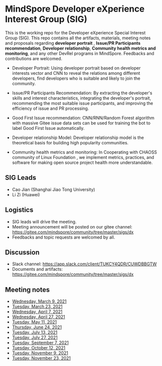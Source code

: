 # MindSpore Developer eXperience Interest Group (SIG)

This is the working repo for the Developer eXperience Special Interest Group (SIG). This repo contains all the artifacts, materials, meeting notes and proposals regarding **developer portrait** , **Issue/PR Participants recommendation**, **Developer relationship**, **Community health metrics and monitoring**, and any other DevRel programs in MindSpore. Feedbacks and contributions are welcomed.

- Developer Portrait: Using developer portrait based on developer interests vector and CNN to reveal the relations among different developers, find developers who is suitable and likely to join the community.

- Issue/PR Participants Recommendation: By extracting the developer's skills and interest characteristics, integrating the developer's portrait, recommending the most suitable issue participants, and improving the efficiency of issue and PR processing.

- Good First Issue recommendation: CNN/RNN/Random Forest algorithm with massive Gitee issue data sets can be used for training the bot to label Good First Issue automatically.

- Developer relationship Model: Developer relationship model is the theoretical basis for building high popularity communities.

- Community health metrics and monitoring: In Cooperating with CHAOSS community of Linux Foundation , we implement metrics, practices, and software for making open source project health more understandable.

## SIG Leads

- Cao Jian (Shanghai Jiao Tong University)
- Li Zi (Huawei)

## Logistics

- SIG leads will drive the meeting.  
- Meeting announcement will be posted on our gitee channel: https://gitee.com/mindspore/community/tree/master/sigs/dx  
- Feedbacks and topic requests are welcomed by all.  

## Discussion

- Slack channel: https://app.slack.com/client/TUKCY4QDR/CUWDBBGTW  
- Documents and artifacts: https://gitee.com/mindspore/community/tree/master/sigs/dx  

## Meeting notes

- [Wednesday, March 9, 2021](./meetings/001-20210309.md)
- [Tuesday, March 23, 2021](./meetings/002-20210323.md)
- [Wednesday, April 7, 2021](./meetings/003-20210407.md)
- [Wednesday, April 27, 2021](./meetings/004-20210427.md)
- [Tuesday, May 11, 2021](./meetings/005-20210511.md)
- [Thursday, June 24, 2021](./meetings/006-20210624.md)
- [Tuesday, July 13, 2021](./meetings/007-20210713.md)
- [Tuesday, July 27, 2021](./meetings/008-20210727.md)
- [Tuesday, September 7, 2021](./meetings/009-20210907.md)
- [Tuesday, October 12, 2021](./meetings/010-20211012.md)
- [Tuesday, November 9, 2021](./meetings/011-20211109.md)
- [Tuesday, November 23, 2021](./meetings/012-20211123.md)
